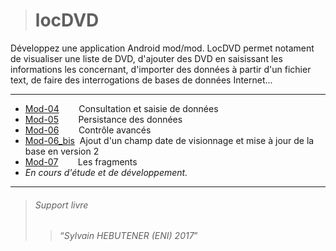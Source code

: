 ># locDVD
Développez une application Android mod/mod.
LocDVD permet notament de visualiser une liste de DVD, d'ajouter des DVD en saisissant les informations les concernant, d'importer des données à partir d'un fichier text, de faire des interrogations de bases de données Internet...

---

+ [Mod-04](https://github.com/BH0791/locDVD/tree/master/chapter_04) &nbsp;&nbsp;&nbsp;&nbsp;&nbsp;&nbsp;&nbsp;Consultation et saisie de données
+ [Mod-05](https://github.com/BH0791/locDVD/tree/master/chapter_05) &nbsp;&nbsp;&nbsp;&nbsp;&nbsp;&nbsp;&nbsp;Persistance des données
+ [Mod-06](https://github.com/BH0791/locDVD/tree/master/chapter_06) &nbsp;&nbsp;&nbsp;&nbsp;&nbsp;&nbsp;&nbsp;Contrôle avancés
+ [Mod-06_bis](https://github.com/BH0791/locDVD/tree/master/chapter_06_bis) &nbsp;Ajout d'un champ date de visionnage et mise à jour de la base en version 2
+ [Mod-07](https://github.com/BH0791/locDVD/tree/master/chapter_07) &nbsp;&nbsp;&nbsp;&nbsp;&nbsp;&nbsp;&nbsp;Les fragments
+  *En cours d'étude et de développement.*


---
> ###### Support livre 
>> <q>*Sylvain HEBUTENER (ENI) 2017*